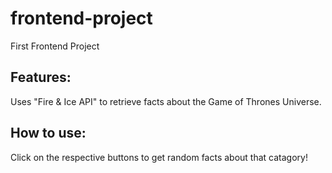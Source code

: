 # frontend-project

First Frontend Project

## Features:

Uses "Fire & Ice API" to retrieve facts about the Game of Thrones Universe.

## How to use:

Click on the respective buttons to get random facts about that catagory!
